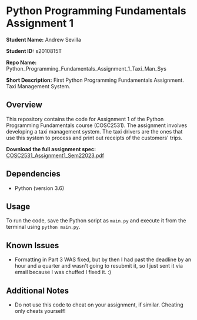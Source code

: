 # Python Programming Fundamentals Assignment 1
**Student Name:** Andrew Sevilla

**Student ID:** s2010815T

**Repo Name:** Python_Programming_Fundamentals_Assignment_1_Taxi_Man_Sys

**Short Description:** First Python Programming Fundamentals Assignment. Taxi Management System.

## Overview
This repository contains the code for Assignment 1 of the Python Programming Fundamentals course (COSC2531). The assignment involves developing a taxi management system. The taxi
drivers are the ones that use this system to process and print out receipts of the customers' trips.

**Download the full assignment spec:** [COSC2531_Assignment1_Sem22023.pdf](COSC2531_Assignment1_Sem22023.pdf)

## Dependencies
* Python (version 3.6)

## Usage
To run the code, save the Python script as `main.py` and execute it from the terminal using `python main.py`.

## Known Issues
* Formatting in Part 3 WAS fixed, but by then I had past the deadline by an hour and a quarter and wasn't going to resubmit it, so I just sent it via email because I was chuffed I fixed it. :)

## Additional Notes
* Do not use this code to cheat on your assignment, if similar. Cheating only cheats yourself!
